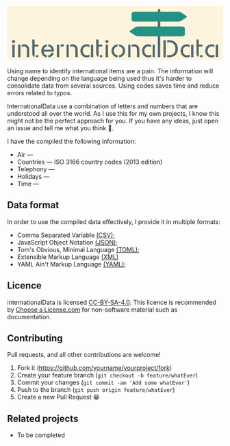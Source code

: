 ![logo](https://github.com/bhdicaire/internationalData/raw/master/img/logo.png)

Using name to identify international items are a pain. The information will change depending on the language being used thus it's harder to consolidate data from several sources. Using codes saves time and reduce errors related to typos.

InternationalData use a combination of letters and numbers that are understood all over the world. As I use this for my own projects, I know this might not be the perfect approach for you. If you have any ideas, just open an issue and tell me what you think 💬.

I have the compiled the following information:
* Air — 
* Countries —  ISO 3166 country codes (2013 edition)
* Telephony — 
* Holidays — 
* Time — 
## Data format
In order to use the compiled data effectively, I provide it in multiple formats:
* Comma Separated Variable [(CSV)](https://www.ietf.org/rfc/rfc4180.txt);
* JavaScript Object Notation [(JSON)](https://www.json.org/);
* Tom's Obvious, Minimal Language [(TOML)](https://github.com/toml-lang/toml);
* Extensible Markup Language [(XML)](https://www.w3.org/TR/xml/)
* YAML Ain't Markup Language [(YAML)](http://yaml.org/);

## Licence

internationalData is licensed [CC-BY-SA-4.0](https://github.com/bhdicaire/internationalData/raw/master/LICENCSE). This licence is recommended by [Choose a License.com](https://choosealicense.com/) for non-software material such as documentation.
## Contributing

Pull requests, and all other contributions are welcome!

1. Fork it (<https://github.com/yourname/yourproject/fork>)
2. Create your feature branch (`git checkout -b feature/whatEver`)
3. Commit your changes (`git commit -am 'Add some whatEver'`)
4. Push to the branch (`git push origin feature/whatEver`)
5. Create a new Pull Request :grin:

## Related projects

* To be completed
